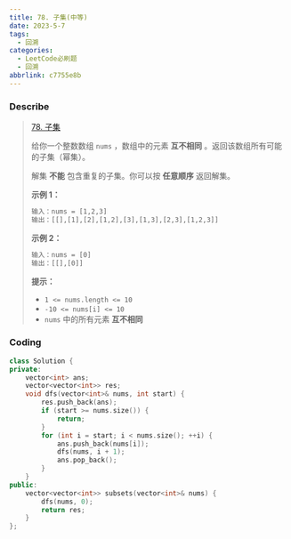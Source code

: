 ```yaml
---
title: 78. 子集(中等)
date: 2023-5-7
tags:
  - 回溯
categories:
  - LeetCode必刷题
  - 回溯
abbrlink: c7755e8b
---
```


### Describe

> [78. 子集](https://leetcode.cn/problems/subsets/)
>
> 给你一个整数数组 `nums` ，数组中的元素 **互不相同** 。返回该数组所有可能的子集（幂集）。
>
> 解集 **不能** 包含重复的子集。你可以按 **任意顺序** 返回解集。
>
>  
>
> **示例 1：**
>
> ```txt
> 输入：nums = [1,2,3]
> 输出：[[],[1],[2],[1,2],[3],[1,3],[2,3],[1,2,3]]
> ```
>
> **示例 2：**
>
> ```txt
> 输入：nums = [0]
> 输出：[[],[0]]
> ```
>
>  
>
> **提示：**
>
> - `1 <= nums.length <= 10`
> - `-10 <= nums[i] <= 10`
> - `nums` 中的所有元素 **互不相同**

### Coding

```cpp
class Solution {
private:
    vector<int> ans;
    vector<vector<int>> res;
    void dfs(vector<int>& nums, int start) {
        res.push_back(ans);
        if (start >= nums.size()) {
            return;
        }
        for (int i = start; i < nums.size(); ++i) {
            ans.push_back(nums[i]);
            dfs(nums, i + 1);
            ans.pop_back();
        }
    }
public:
    vector<vector<int>> subsets(vector<int>& nums) {
        dfs(nums, 0);
        return res;
    }
};
```

